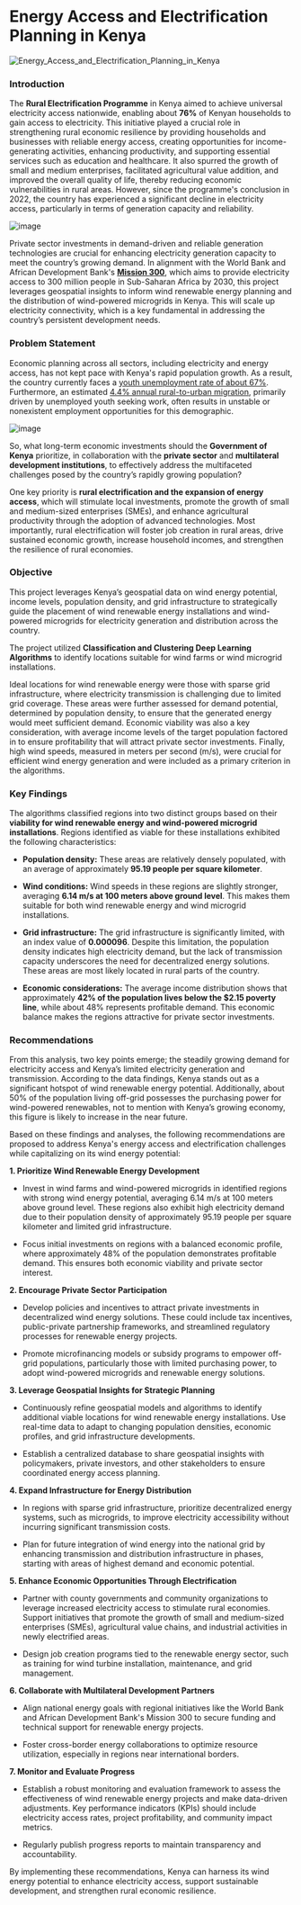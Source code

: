 # Energy Access and Electrification Planning in Kenya

![Energy_Access_and_Electrification_Planning_in_Kenya](https://github.com/user-attachments/assets/b4d28b7b-418c-4b54-ad95-e43b78e00d72)


### Introduction

The **Rural Electrification Programme** in Kenya aimed to achieve universal electricity access nationwide, enabling about **76%** of Kenyan households to gain access to electricity. This initiative played a crucial role in strengthening rural economic resilience by providing households and businesses with reliable energy access, creating opportunities for income-generating activities, enhancing productivity, and supporting essential services such as education and healthcare. It also spurred the growth of small and medium enterprises, facilitated agricultural value addition, and improved the overall quality of life, thereby reducing economic vulnerabilities in rural areas. However, since the programme's conclusion in 2022, the country has experienced a significant decline in electricity access, particularly in terms of generation capacity and reliability.

![image](https://github.com/user-attachments/assets/a878b19a-374c-4ede-8048-60fdab1aa26f)


Private sector investments in demand-driven and reliable generation technologies are crucial for enhancing electricity generation capacity to meet the country’s growing demand. In alignment with the World Bank and African Development Bank's **[Mission 300](https://www.worldbank.org/en/programs/energizing-africa#:~:text=Mission%20300%3A%20Providing%20Access%20to,improving%20education%20and%20health%20services.)**, which aims to provide electricity access to 300 million people in Sub-Saharan Africa by 2030, this project leverages geospatial insights to inform wind renewable energy planning and the distribution of wind-powered microgrids in Kenya. This will scale up electricity connectivity, which is a key fundamental in addressing the country’s persistent development needs.

### Problem Statement

Economic planning across all sectors, including electricity and energy access, has not kept pace with Kenya's rapid population growth. As a result, the country currently faces a [youth unemployment rate of about 67%](https://www.fke-kenya.org/policy-issues/youth-employment?utm_source=chatgpt.com). Furthermore, an estimated [4.4% annual rural-to-urban migration](https://kippra.or.ke/unlocking-rural-areas-to-curb-rural-urban-migration-among-youth-in-kenya/?utm_source=chatgpt.com), primarily driven by unemployed youth seeking work, often results in unstable or nonexistent employment opportunities for this demographic.

![image](https://github.com/user-attachments/assets/d04c8761-06e2-4fee-98c5-bf37aba71261)


So, what long-term economic investments should the **Government of Kenya** prioritize, in collaboration with the **private sector** and **multilateral development institutions**, to effectively address the multifaceted challenges posed by the country’s rapidly growing population?

One key priority is **rural electrification and the expansion of energy access**, which will stimulate local investments, promote the growth of small and medium-sized enterprises (SMEs), and enhance agricultural productivity through the adoption of advanced technologies. Most importantly, rural electrification will foster job creation in rural areas, drive sustained economic growth, increase household incomes, and strengthen the resilience of rural economies.


### Objective

This project leverages Kenya’s geospatial data on wind energy potential, income levels, population density, and grid infrastructure to strategically guide the placement of wind renewable energy installations and wind-powered microgrids for electricity generation and distribution across the country.

The project utilized **Classification and Clustering Deep Learning Algorithms** to identify locations suitable for wind farms or wind microgrid installations.

Ideal locations for wind renewable energy were those with sparse grid infrastructure, where electricity transmission is challenging due to limited grid coverage. These areas were further assessed for demand potential, determined by population density, to ensure that the generated energy would meet sufficient demand. Economic viability was also a key consideration, with average income levels of the target population factored in to ensure profitability that will attract private sector investments. Finally, high wind speeds, measured in meters per second (m/s), were crucial for efficient wind energy generation and were included as a primary criterion in the algorithms. 

### Key Findings

The algorithms classified regions into two distinct groups based on their **viability for wind renewable energy and wind-powered microgrid installations**.
Regions identified as viable for these installations exhibited the following characteristics:

* **Population density:** These areas are relatively densely populated, with an average of approximately **95.19 people per square kilometer**.

* **Wind conditions:** Wind speeds in these regions are slightly stronger, averaging **6.14 m/s at 100 meters above ground level**. This makes them suitable for both wind renewable energy and wind microgrid installations.

* **Grid infrastructure:** The grid infrastructure is significantly limited, with an index value of **0.000096**. Despite this limitation, the population density indicates high electricity demand, but the lack of transmission capacity underscores the need for decentralized energy solutions. These areas are most likely located in rural parts of the country.

* **Economic considerations:** The average income distribution shows that approximately **42% of the population lives below the $2.15 poverty line**, while about 48% represents profitable demand. This economic balance makes the regions attractive for private sector investments.

### Recommendations

From this analysis, two key points emerge; the steadily growing demand for electricity access and Kenya’s limited electricity generation and transmission. According to the data findings, Kenya stands out as a significant hotspot of wind renewable energy potential. Additionally, about 50% of the population living off-grid possesses the purchasing power for wind-powered renewables, not to mention with Kenya’s growing economy, this figure is likely to increase in the near future.  

Based on these findings and analyses, the following recommendations are proposed to address Kenya's energy access and electrification challenges while capitalizing on its wind energy potential:

**1. Prioritize Wind Renewable Energy Development**

* Invest in wind farms and wind-powered microgrids in identified regions with strong wind energy potential, averaging 6.14 m/s at 100 meters above ground level. These regions also exhibit high electricity demand due to their population density of approximately 95.19 people per square kilometer and limited grid infrastructure.

* Focus initial investments on regions with a balanced economic profile, where approximately 48% of the population demonstrates profitable demand. This ensures both economic viability and private sector interest.

**2. Encourage Private Sector Participation**

* Develop policies and incentives to attract private investments in decentralized wind energy solutions. These could include tax incentives, public-private partnership frameworks, and streamlined regulatory processes for renewable energy projects.

* Promote microfinancing models or subsidy programs to empower off-grid populations, particularly those with limited purchasing power, to adopt wind-powered microgrids and renewable energy solutions.

**3. Leverage Geospatial Insights for Strategic Planning**

* Continuously refine geospatial models and algorithms to identify additional viable locations for wind renewable energy installations. Use real-time data to adapt to changing population densities, economic profiles, and grid infrastructure developments.

* Establish a centralized database to share geospatial insights with policymakers, private investors, and other stakeholders to ensure coordinated energy access planning.

**4. Expand Infrastructure for Energy Distribution**

* In regions with sparse grid infrastructure, prioritize decentralized energy systems, such as microgrids, to improve electricity accessibility without incurring significant transmission costs.

* Plan for future integration of wind energy into the national grid by enhancing transmission and distribution infrastructure in phases, starting with areas of highest demand and economic potential.

**5. Enhance Economic Opportunities Through Electrification**

* Partner with county governments and community organizations to leverage increased electricity access to stimulate rural economies. Support initiatives that promote the growth of small and medium-sized enterprises (SMEs), agricultural value chains, and industrial activities in newly electrified areas.

* Design job creation programs tied to the renewable energy sector, such as training for wind turbine installation, maintenance, and grid management.

**6. Collaborate with Multilateral Development Partners**

* Align national energy goals with regional initiatives like the World Bank and African Development Bank's Mission 300 to secure funding and technical support for renewable energy projects.

* Foster cross-border energy collaborations to optimize resource utilization, especially in regions near international borders.

**7. Monitor and Evaluate Progress**

* Establish a robust monitoring and evaluation framework to assess the effectiveness of wind renewable energy projects and make data-driven adjustments. Key performance indicators (KPIs) should include electricity access rates, project profitability, and community impact metrics.

* Regularly publish progress reports to maintain transparency and accountability.

By implementing these recommendations, Kenya can harness its wind energy potential to enhance electricity access, support sustainable development, and strengthen rural economic resilience.
